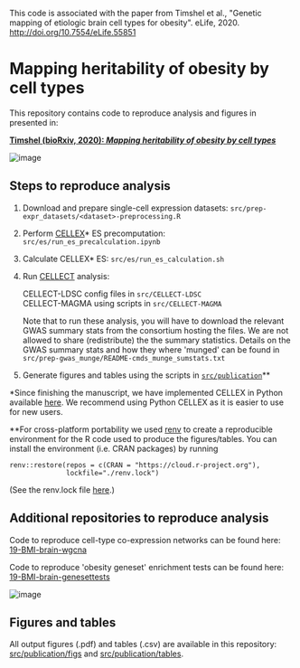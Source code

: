 This code is associated with the paper from Timshel et al., "Genetic mapping of etiologic brain cell
types for obesity". eLife, 2020. http://doi.org/10.7554/eLife.55851

# Mapping heritability of obesity by cell types

This repository contains code to reproduce analysis and figures in presented in:  

**[Timshel (bioRxiv, 2020): _Mapping heritability of obesity by cell types_](https://www.biorxiv.org/content/10.1101/2020.01.27.920033v1)**

![image](https://user-images.githubusercontent.com/5487016/72666147-aecfdd00-3a0f-11ea-8609-12c157ee24f3.png)

## Steps to reproduce analysis
1. Download and prepare single-cell expression datasets: `src/prep-expr_datasets/<dataset>-preprocessing.R`
2. Perform [CELLEX](https://github.com/perslab/CELLEX)* ES precomputation: `src/es/run_es_precalculation.ipynb`
3. Calculate CELLEX* ES: `src/es/run_es_calculation.sh`
4. Run [CELLECT](https://github.com/perslab/CELLECT) analysis:

   CELLECT-LDSC config files in `src/CELLECT-LDSC`  
   CELLECT-MAGMA using scripts in `src/CELLECT-MAGMA`  

   Note that to run these analysis, you will have to download the relevant GWAS summary stats from the consortium hosting the files. We are not allowed to share (redistribute) the the summary statistics. Details on the GWAS summary stats and how they where 'munged' can be found in `src/prep-gwas_munge/README-cmds_munge_sumstats.txt`
5. Generate figures and tables using the scripts in [`src/publication`](https://github.com/perslab/timshel-bmicelltypes/tree/master/src/publication)**


\*Since finishing the manuscript, we have implemented CELLEX in Python available [here](https://github.com/perslab/CELLEX). We recommend using Python CELLEX as it is easier to use for new users.

\*\*For cross-platform portability we used [renv](https://rstudio.github.io/renv/articles/renv.html) to create a reproducible environment for the R code used to produce the figures/tables. You can install the environment (i.e. CRAN packages) by running

```
renv::restore(repos = c(CRAN = "https://cloud.r-project.org"),
              lockfile="./renv.lock")
```

(See the renv.lock file [here](https://github.com/perslab/timshel-bmicelltypes/blob/master/renv.lock).)


## Additional repositories to reproduce analysis

Code to reproduce cell-type co-expression networks can be found here: [19-BMI-brain-wgcna](https://github.com/perslab/19-BMI-brain-wgcna)

Code to reproduce 'obesity geneset' enrichment tests can be found here: [19-BMI-brain-genesettests](https://github.com/perslab/19-BMI-brain-genesettests)

![image](https://user-images.githubusercontent.com/5487016/72666162-d9219a80-3a0f-11ea-94c2-669125fd588a.png)

## Figures and tables

All output figures (.pdf) and tables (.csv) are available in this repository: [src/publication/figs](https://github.com/perslab/timshel-bmicelltypes/tree/master/src/publication/figs) and [src/publication/tables](https://github.com/perslab/timshel-bmicelltypes/tree/master/src/publication/tables).






